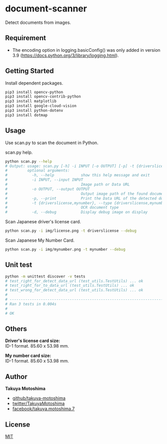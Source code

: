 # document-scanner
Detect documents from images.

## Requirement
- The encoding option in logging.basicConfig() was only added in version 3.9 (https://docs.python.org/3/library/logging.html).

## Getting Started
Install dependent packages.
```sh
pip3 install opencv-python
pip3 install opencv-contrib-python
pip3 install matplotlib
pip3 install google-cloud-vision
pip3 install python-dotenv
pip3 install dotmap
```

## Usage
Use scan.py to scan the document in Python.

scan.py help.
```sh
python scan.py --help
# Output: usage: scan.py [-h] -i INPUT [-o OUTPUT] [-p] -t {driverslicense,mynumber} [-d]
#         optional arguments:
#           -h, --help            show this help message and exit
#           -i INPUT, --input INPUT
#                                 Image path or Data URL
#           -o OUTPUT, --output OUTPUT
#                                 Output image path of the found document
#           -p, --print           Print the Data URL of the detected document
#           -t {driverslicense,mynumber}, --type {driverslicense,mynumber}
#                                 OCR document type
#           -d, --debug           Display debug image on display
```

Scan Japanese driver's license card.
```sh
python scan.py -i img/license.png -t driverslicense --debug
```

Scan Japanese My Number Card.
```sh
python scan.py -i img/mynumber.png -t mynumber --debug
```

## Unit test
```sh
python -m unittest discover -v tests
# test_right_for_detect_data_url (test_utils.TestUtils) ... ok
# test_right_for_to_data_url (test_utils.TestUtils) ... ok
# test_wrong_for_detect_data_url (test_utils.TestUtils) ... ok
# 
# ----------------------------------------------------------------------
# Ran 3 tests in 0.004s
# 
# OK
```

## Others
**Driver's license card size:**  
ID-1 format. 85.60 x 53.98 mm.

**My number card size:**  
ID-1 format. 85.60 x 53.98 mm.

## Author
**Takuya Motoshima**

* [github/takuya-motoshima](https://github.com/takuya-motoshima)
* [twitter/TakuyaMotoshima](https://twitter.com/TakuyaMotoshima)
* [facebook/takuya.motoshima.7](https://www.facebook.com/takuya.motoshima.7)

## License

[MIT](LICENSE)